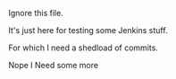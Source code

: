 Ignore this file.

It's just here for testing some Jenkins stuff.

For which I need a shedload of commits.

Nope I Need some more

